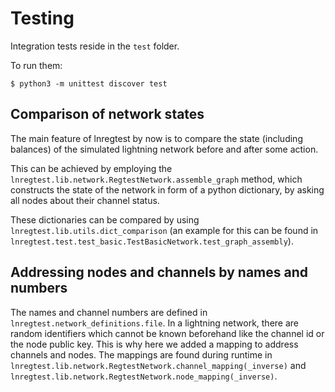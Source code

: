 Testing
=======

Integration tests reside in the `test` folder.

To run them:
```
$ python3 -m unittest discover test
```

Comparison of network states
----------------------------

The main feature of lnregtest by now is to compare the state
(including balances) of the simulated lightning network before and after
some action.
 
This can be achieved by employing the 
`lnregtest.lib.network.RegtestNetwork.assemble_graph` method, which constructs
the state of the network in form of a python dictionary, by asking all nodes about
their channel status.

These dictionaries can be compared by using `lnregtest.lib.utils.dict_comparison`
(an example for this can be found in
`lnregtest.test.test_basic.TestBasicNetwork.test_graph_assembly`).

Addressing nodes and channels by names and numbers
--------------------------------------------------
The names and channel numbers are defined in `lnregtest.network_definitions.file`.
In a lightning network, there are random identifiers which cannot be known
beforehand like the channel id or the node public key. This is why here we
added a mapping to address channels and nodes. The mappings are found during runtime
in `lnregtest.lib.network.RegtestNetwork.channel_mapping(_inverse)` and 
`lnregtest.lib.network.RegtestNetwork.node_mapping(_inverse)`.
